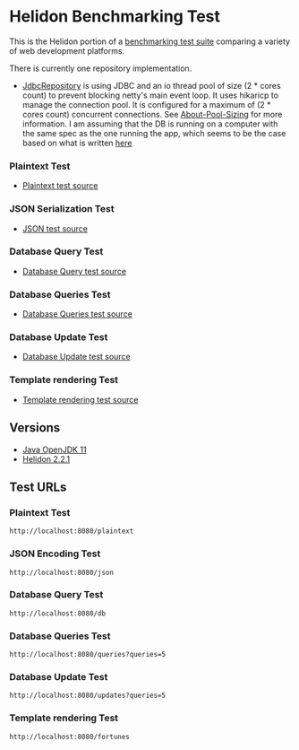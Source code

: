 # Helidon Benchmarking Test

This is the Helidon portion of a [benchmarking test suite](../) comparing a variety of web development platforms.

There is currently one repository implementation.
* [JdbcRepository](frameworks/Java/helidon/se-jdbc/src/main/java/io/helidon/benchmark/models/JdbcRepository.java) is using JDBC and an io thread pool of size (2 * cores count) to prevent blocking netty's main event loop. It uses hikaricp to manage the connection pool. It is configured for a maximum of (2 * cores count) concurrent connections. See [About-Pool-Sizing](https://github.com/brettwooldridge/HikariCP/wiki/About-Pool-Sizing) for more information. I am assuming that the DB is running on a computer with the same spec as the one running the app, which seems to be the case based on what is written [here](https://www.techempower.com/benchmarks/#section=environment&hw=ph&test=db&l=fjd9b3)

### Plaintext Test

* [Plaintext test source](frameworks/Java/helidon/se-jdbc/src/main/java/io/helidon/benchmark/services/PlainTextService.java)

### JSON Serialization Test

* [JSON test source](frameworks/Java/helidon/se-jdbc/src/main/java/io/helidon/benchmark/services/JsonService.java)

### Database Query Test

* [Database Query test source](frameworks/Java/helidon/se-jdbc/src/main/java/io/helidon/benchmark/services/DbService.java)

### Database Queries Test

* [Database Queries test source](frameworks/Java/helidon/se-jdbc/src/main/java/io/helidon/benchmark/services/DbService.java)

### Database Update Test

* [Database Update test source](frameworks/Java/helidon/se-jdbc/src/main/java/io/helidon/benchmark/services/DbService.java)

### Template rendering Test

* [Template rendering test source](frameworks/Java/helidon/se-jdbc/src/main/java/io/helidon/benchmark/services/FortuneService.java)

## Versions

* [Java OpenJDK 11](http://openjdk.java.net/)
* [Helidon 2.2.1](http://helidon.io/)

## Test URLs

### Plaintext Test

    http://localhost:8080/plaintext

### JSON Encoding Test

    http://localhost:8080/json

### Database Query Test

    http://localhost:8080/db

### Database Queries Test

    http://localhost:8080/queries?queries=5

### Database Update Test

    http://localhost:8080/updates?queries=5

### Template rendering Test

    http://localhost:8080/fortunes

